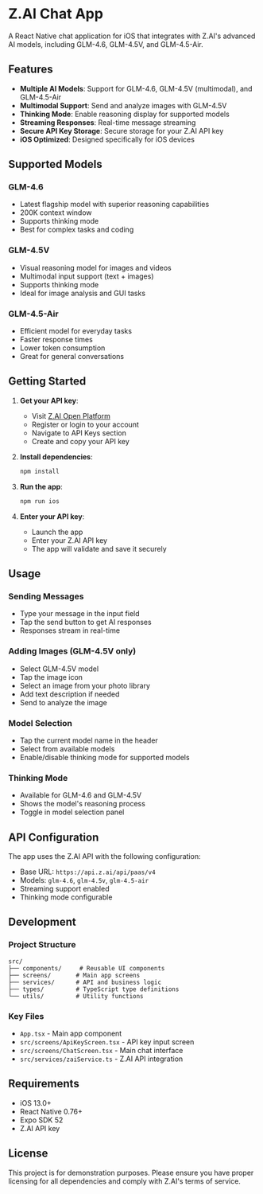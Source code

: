 # Z.AI Chat App

A React Native chat application for iOS that integrates with Z.AI's advanced AI models, including GLM-4.6, GLM-4.5V, and GLM-4.5-Air.

## Features

- **Multiple AI Models**: Support for GLM-4.6, GLM-4.5V (multimodal), and GLM-4.5-Air
- **Multimodal Support**: Send and analyze images with GLM-4.5V
- **Thinking Mode**: Enable reasoning display for supported models
- **Streaming Responses**: Real-time message streaming
- **Secure API Key Storage**: Secure storage for your Z.AI API key
- **iOS Optimized**: Designed specifically for iOS devices

## Supported Models

### GLM-4.6
- Latest flagship model with superior reasoning capabilities
- 200K context window
- Supports thinking mode
- Best for complex tasks and coding

### GLM-4.5V
- Visual reasoning model for images and videos
- Multimodal input support (text + images)
- Supports thinking mode
- Ideal for image analysis and GUI tasks

### GLM-4.5-Air
- Efficient model for everyday tasks
- Faster response times
- Lower token consumption
- Great for general conversations

## Getting Started

1. **Get your API key**:
   - Visit [Z.AI Open Platform](https://z.ai/model-api)
   - Register or login to your account
   - Navigate to API Keys section
   - Create and copy your API key

2. **Install dependencies**:
   ```bash
   npm install
   ```

3. **Run the app**:
   ```bash
   npm run ios
   ```

4. **Enter your API key**:
   - Launch the app
   - Enter your Z.AI API key
   - The app will validate and save it securely

## Usage

### Sending Messages
- Type your message in the input field
- Tap the send button to get AI responses
- Responses stream in real-time

### Adding Images (GLM-4.5V only)
- Select GLM-4.5V model
- Tap the image icon
- Select an image from your photo library
- Add text description if needed
- Send to analyze the image

### Model Selection
- Tap the current model name in the header
- Select from available models
- Enable/disable thinking mode for supported models

### Thinking Mode
- Available for GLM-4.6 and GLM-4.5V
- Shows the model's reasoning process
- Toggle in model selection panel

## API Configuration

The app uses the Z.AI API with the following configuration:
- Base URL: `https://api.z.ai/api/paas/v4`
- Models: `glm-4.6`, `glm-4.5v`, `glm-4.5-air`
- Streaming support enabled
- Thinking mode configurable

## Development

### Project Structure
```
src/
├── components/     # Reusable UI components
├── screens/       # Main app screens
├── services/      # API and business logic
├── types/         # TypeScript type definitions
└── utils/         # Utility functions
```

### Key Files
- `App.tsx` - Main app component
- `src/screens/ApiKeyScreen.tsx` - API key input screen
- `src/screens/ChatScreen.tsx` - Main chat interface
- `src/services/zaiService.ts` - Z.AI API integration

## Requirements

- iOS 13.0+
- React Native 0.76+
- Expo SDK 52
- Z.AI API key

## License

This project is for demonstration purposes. Please ensure you have proper licensing for all dependencies and comply with Z.AI's terms of service.
